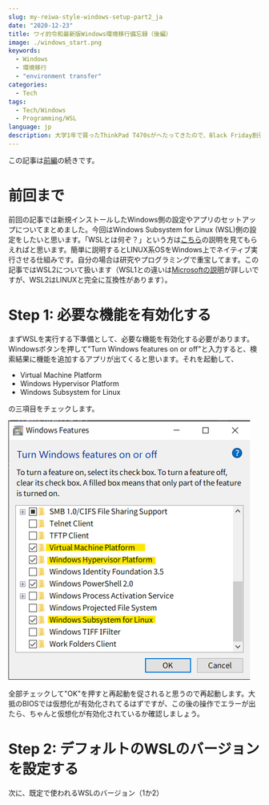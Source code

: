 ```yaml
---
slug: my-reiwa-style-windows-setup-part2_ja
date: "2020-12-23"
title: ワイ的令和最新版Windows環境移行備忘録（後編）
image: ./windows_start.png
keywords:
  - Windows
  - 環境移行
  - "environment transfer"
categories:
  - Tech
tags:
  - Tech/Windows
  - Programming/WSL
language: jp
description: 大学1年で買ったThinkPad T470sがへたってきたので、Black Friday割引でThinkPad T14 Gen 1を買いました。備忘録も兼ねて、旧パソコンからどうやって環境移行したか書き留めたいと思います。
---
```


この記事は[前編](https://mikyu.bitbucket.io/blog/articles/my-reiwa-style-windows-setup-part1_ja)の続きです。

# 前回まで
前回の記事では新規インストールしたWindows側の設定やアプリのセットアップについてまとめました。今回はWindows Subsystem for Linux (WSL)側の設定をしたいと思います。「WSLとは何ぞ？」という方は[こちら](https://ja.wikipedia.org/wiki/Windows_Subsystem_for_Linux)の説明を見てもらえればと思います。簡単に説明するとLINUX系OSをWindows上でネイティブ実行させる仕組みです。自分の場合は研究やプログラミングで重宝してます。この記事ではWSL2について扱います（WSL1との違いは[Microsoftの説明](https://docs.microsoft.com/ja-jp/windows/wsl/compare-versions)が詳しいですが、WSL2はLINUXと完全に互換性があります）。

# Step 1: 必要な機能を有効化する
まずWSLを実行する下準備として、必要な機能を有効化する必要があります。Windowsボタンを押して"Turn Windows features on or off"と入力すると、検索結果に機能を追加するアプリが出てくると思います。それを起動して、
- Virtual Machine Platform
- Windows Hypervisor Platform
- Windows Subsystem for Linux

の三項目をチェックします。

![Windows features](./windows_features.png#margin-left=auto;margin-right=auto;max-width=300px)

全部チェックして"OK"を押すと再起動を促されると思うので再起動します。大抵のBIOSでは仮想化が有効化されてるはずですが、この後の操作でエラーが出たら、ちゃんと仮想化が有効化されているか確認しましょう。

# Step 2: デフォルトのWSLのバージョンを設定する
次に、既定で使われるWSLのバージョン（1か2）